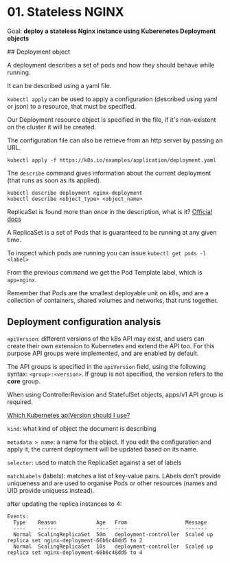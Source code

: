# 01. Stateless NGINX

Goal: **deploy a stateless Nginx instance using Kuberenetes Deployment objects**

## Deployment object

A deployment describes a set of pods and how they should behave while running.

It can be described using a yaml file.

`kubectl apply` can be used to apply a configuration (described using yaml or json) to a resource, that must be specified.

Our Deployment resource object is specified in the file, if it's non-existent on the cluster it will be created.

The configuration file can also be retrieve from an http server by passing an URL.

```
kubectl apply -f https://k8s.io/examples/application/deployment.yaml
```

The `describe` command gives information about the current deployment (that runs as soon as its applied).

```
kubectl describe deployment nginx-deployment
kubectl describe <object_type> <object_name>
```

ReplicaSet is found more than once in the description, what is it?
[Official docs](https://kubernetes.io/docs/concepts/workloads/controllers/replicaset/)

A ReplicaSet is a set of Pods that is guaranteed to be running at any given time.

To inspect which pods are running you can issue `kubectl get pods -l <label>`

From the previous command we get the Pod Template label, which is `app=nginx`.

Remember that Pods are the smallest deployable unit on k8s, and are a collection of containers, shared volumes and networks, that runs together.

## Deployment configuration analysis

`apiVersion`: different versions of the k8s API may exist, and users can create their own extension to Kubernetes and extend the API too.
For this purpose API groups were implemented, and are enabled by default.

The API groups is specified in the `apiVersion` field, using the following syntax: `<group>:<version>`.
If group is not specified, the version refers to the **core** group.

When using ControllerRevision and StatefulSet objects, apps/v1 API group is required.

[Which Kubernetes apiVersion should I use?](https://matthewpalmer.net/kubernetes-app-developer/articles/kubernetes-apiversion-definition-guide.html)

`kind`: what kind of object the document is describing

`metadata > name`: a name for the object. If you edit the configuration and apply it, the current deployment will be updated based on its name.

`selector`: used to match the ReplicaSet against a set of labels

`matchLabels` (labels): matches a list of key-value pairs. LAbels don't provide uniqueness and are used to organise Pods or other resources (names and UID provide uniquess instead).

after updating the replica instances to 4:

```
Events:
  Type    Reason             Age   From                   Message
  ----    ------             ----  ----                   -------
  Normal  ScalingReplicaSet  50m   deployment-controller  Scaled up replica set nginx-deployment-66b6c48dd5 to 2
  Normal  ScalingReplicaSet  10s   deployment-controller  Scaled up replica set nginx-deployment-66b6c48dd5 to 4
```

